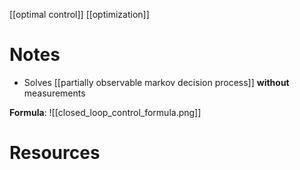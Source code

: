 [[optimal control]]
[[optimization]]

# Notes
- Solves [[partially observable markov decision process]] **without** measurements

**Formula**:
![[closed_loop_control_formula.png]]
# Resources